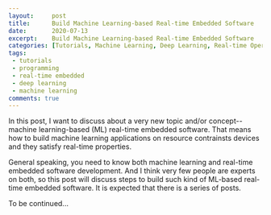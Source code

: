 ```yaml
---
layout:     post
title:      Build Machine Learning-based Real-time Embedded Software
date:       2020-07-13
excerpt:    Build Machine Learning-based Real-time Embedded Software
categories: [Tutorials, Machine Learning, Deep Learning, Real-time Operation System, Real-time Embedded Programming]
tags:
 - tutorials
 - programming
 - real-time embedded
 - deep learning
 - machine learning
comments: true
---
```


In this post, I want to discuss about a very new topic and/or concept-- machine learning-based (ML) real-time embedded software. That means how to build machine learning 
applications on resource contrainsts devices and they satisfy real-time properties.

General speaking, you need to know both machine learning and real-time embedded software development. And I think very few people are experts on both, so this post will 
discuss steps to build such kind of ML-based real-time embedded software. It is expected that there is a series of posts.

To be continued...
